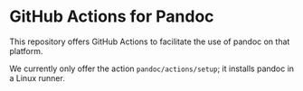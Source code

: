 GitHub Actions for Pandoc
=========================

This repository offers GitHub Actions to facilitate the use of
pandoc on that platform.

We currently only offer the action `pandoc/actions/setup`; it
installs pandoc in a Linux runner.
